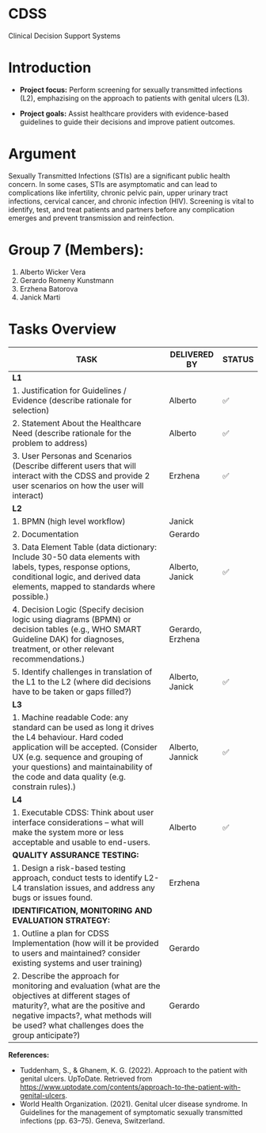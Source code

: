 # CDSS
Clinical Decision Support Systems

# Introduction
- **Project focus:** Perform screening for sexually transmitted infections (L2), emphazising on the approach to patients with genital ulcers (L3).

- **Project goals:** Assist healthcare providers with evidence-based guidelines to guide their decisions and improve patient outcomes.

# Argument
Sexually Transmitted Infections (STIs) are a significant public health concern. In some cases, STIs are asymptomatic and can lead to complications like infertility, chronic pelvic pain, upper urinary tract infections, cervical cancer, and chronic infection (HIV). Screening is vital to identify, test, and treat patients and partners before any complication emerges and prevent transmission and reinfection.

# Group 7 (Members):
1. Alberto Wicker Vera
2. Gerardo Romeny Kunstmann
3. Erzhena Batorova
4. Janick Marti

# Tasks Overview

| **TASK** | **DELIVERED BY** | **STATUS** |
|----------|------------------|------------|
| **L1** | | |
| 1. Justification for Guidelines / Evidence (describe rationale for selection) | Alberto | ✅ |
| 2. Statement About the Healthcare Need (describe rationale for the problem to address) | Alberto | ✅ |
| 3. User Personas and Scenarios (Describe different users that will interact with the CDSS and provide 2 user scenarios on how the user will interact) | Erzhena | ✅ |
| **L2** | | |
| 1. BPMN (high level workflow) | Janick | |
| 2. Documentation | Gerardo | |
| 3. Data Element Table (data dictionary: Include 30-50 data elements with labels, types, response options, conditional logic, and derived data elements, mapped to standards where possible.) | Alberto, Janick| ✅|
| 4. Decision Logic (Specify decision logic using diagrams (BPMN) or decision tables (e.g., WHO SMART Guideline DAK) for diagnoses, treatment, or other relevant recommendations.) | Gerardo, Erzhena| |
| 5. Identify challenges in translation of the L1 to the L2 (where did decisions have to be taken or gaps filled?) | Alberto, Janick | ✅|
| **L3** | | |
| 1. Machine readable Code: any standard can be used as long it drives the L4 behaviour. Hard coded application will be accepted. (Consider UX (e.g. sequence and grouping of your questions) and maintainability of the code and data quality (e.g. constrain rules).) | Alberto, Jannick | ✅ |
| **L4** | | |
| 1. Executable CDSS: Think about user interface considerations – what will make the system more or less acceptable and usable to end-users. | Alberto |✅|
| **QUALITY ASSURANCE TESTING:** | | |
| 1. Design a risk-based testing approach, conduct tests to identify L2-L4 translation issues, and address any bugs or issues found. | Erzhena| |
| **IDENTIFICATION, MONITORING AND EVALUATION STRATEGY:** | | |
| 1. Outline a plan for CDSS Implementation (how will it be provided to users and maintained? consider existing systems and user training) | Gerardo | |
| 2. Describe the approach for monitoring and evaluation (what are the objectives at different stages of maturity?, what are the positive and negative impacts?, what methods will be used? what challenges does the group anticipate?) | Gerardo | |


**References:**
- Tuddenham, S., & Ghanem, K. G. (2022). Approach to the patient with genital ulcers. UpToDate. Retrieved from https://www.uptodate.com/contents/approach-to-the-patient-with-genital-ulcers.
- World Health Organization. (2021). Genital ulcer disease syndrome. In Guidelines for the management of symptomatic sexually transmitted infections (pp. 63–75). Geneva, Switzerland.
